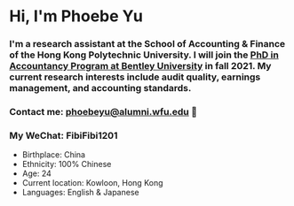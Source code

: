 # Hi, I'm **Phoebe Yu** 

### I'm a research assistant at the School of Accounting & Finance of the Hong Kong Polytechnic University. I will join the [PhD in Accountancy Program at Bentley University](https://www.bentley.edu/academics/phd-programs/programs) in fall 2021. My current research interests include audit quality, earnings management, and accounting standards.

### Contact me: phoebeyu@alumni.wfu.edu :hugs:
### My WeChat: FibiFibi1201

- Birthplace: China
- Ethnicity: 100% Chinese
- Age: 24
- Current location: Kowloon, Hong Kong
- Languages: English & Japanese




